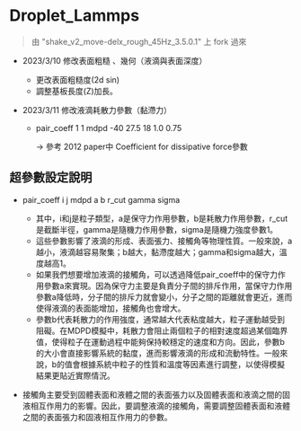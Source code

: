 # Droplet_Lammps

> 由 "shake_v2_move-delx_rough_45Hz_3.5.0.1" 上 fork 過來

* 2023/3/10 修改表面粗糙 、幾何（液滴與表面深度）

    - 更改表面粗糙度(2d sin)
    - 調整基板長度(Z)加長。

* 2023/3/11 修改液滴耗散力參數（黏滯力）

    - pair_coeff  1 1 mdpd  -40 27.5 18 1.0 0.75 
        
        -> 參考 2012 paper中 Coefficient for dissipative force參數
        
       
        
## 超參數設定說明
* pair_coeff i j mdpd a b r_cut gamma sigma
    * 其中，i和j是粒子類型，a是保守力作用參數，b是耗散力作用參數，r_cut是截斷半徑，gamma是隨機力作用參數，sigma是隨機力強度參數1。
    * 這些參數影響了液滴的形成、表面張力、接觸角等物理性質。一般來說，a越小，液滴越容易聚集；b越大，黏滯度越大；gamma和sigma越大，溫度越高1。
    * 如果我們想要增加液滴的接觸角，可以透過降低pair_coeff中的保守力作用參數a來實現。因為保守力主要是負責分子間的排斥作用，當保守力作用參數a降低時，分子間的排斥力就會變小，分子之間的距離就會更近，進而使得液滴的表面能增加，接觸角也會增大。
    * 參數b代表耗散力的作用強度，通常越大代表粘度越大，粒子運動越受到阻礙。在MDPD模擬中，耗散力會阻止兩個粒子的相對速度超過某個臨界值，使得粒子在運動過程中能夠保持較穩定的速度和方向。因此，參數b的大小會直接影響系統的黏度，進而影響液滴的形成和流動特性。一般來說，b的值會根據系統中粒子的性質和溫度等因素進行調整，以使得模擬結果更貼近實際情況。
    
* 接觸角主要受到固體表面和液體之間的表面張力以及固體表面和液滴之間的固液相互作用力的影響。因此，要調整液滴的接觸角，需要調整固體表面和液體之間的表面張力和固液相互作用力的參數。
